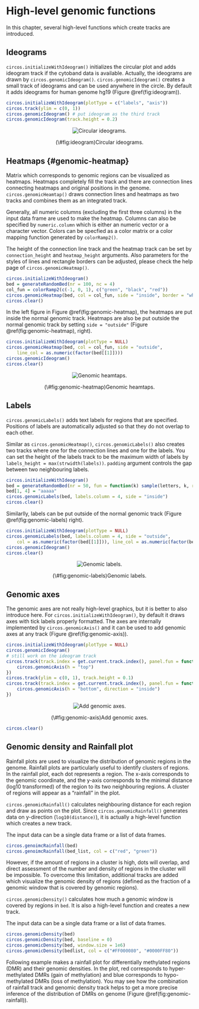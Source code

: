 



# High-level genomic functions

In this chapter, several high-level functions which create tracks are introduced.

## Ideograms

`circos.initializeWithIdeogram()` initializes the circular plot and adds ideogram track
if the cytoband data is available. Actually, the ideograms are drawn by `circos.genomicIdeogram()`.
`circos.genomicIdeogram()` creates a small track of ideograms and can be used anywhere
in the circle. By default it adds ideograms for human genome hg19 (Figure \@ref(fig:ideogram)).


```r
circos.initializeWithIdeogram(plotType = c("labels", "axis"))
circos.track(ylim = c(0, 1))
circos.genomicIdeogram() # put ideogram as the third track
circos.genomicIdeogram(track.height = 0.2)
```

<div class="figure" style="text-align: center">
<img src="11-high-level-genomic-functions_files/figure-epub3/ideogram-1.svg" alt="Circular ideograms."  />
<p class="caption">(\#fig:ideogram)Circular ideograms.</p>
</div>

## Heatmaps {#genomic-heatmap}

Matrix which corresponds to genomic regions can be visualized as heatmaps. Heatmaps
completely fill the track and there are connection lines connecting heatmaps and original positions
in the genome. `circos.genomicHeamtap()` draws connection lines and heatmaps as two tracks
and combines them as an integrated track.

Generally, all numeric columns (excluding the first three columns) in the
input data frame are used to make the heatmap. Columns can also be specified
by `numeric.column` which is either an numeric vector or a character vector.
Colors can be specfied as a color matrix or a color mapping function generated
by `colorRamp2()`.

The height of the connection line track and the heatmap track can be set by `connection_height`
and `heatmap_height` arguments. Also parameters for the styles of lines and rectangle borders
can be adjusted, please check the help page of `circos.genomicHeatmap()`.


```r
circos.initializeWithIdeogram()
bed = generateRandomBed(nr = 100, nc = 4)
col_fun = colorRamp2(c(-1, 0, 1), c("green", "black", "red"))
circos.genomicHeatmap(bed, col = col_fun, side = "inside", border = "white")
circos.clear()
```

In the left figure in Figure \@ref(fig:genomic-heatmap), the heatmaps are put inside the 
normal genomic track. Heatmaps are also be put outside the normal genomic track by setting
`side = "outside"` (Figure \@ref(fig:genomic-heatmap), right).


```r
circos.initializeWithIdeogram(plotType = NULL)
circos.genomicHeatmap(bed, col = col_fun, side = "outside",
    line_col = as.numeric(factor(bed[[1]])))
circos.genomicIdeogram()
circos.clear()
```

<div class="figure" style="text-align: center">
<img src="11-high-level-genomic-functions_files/figure-epub3/genomic-heatmap-1.svg" alt="Genomic heamtaps."  />
<p class="caption">(\#fig:genomic-heatmap)Genomic heamtaps.</p>
</div>

## Labels

`circos.genomicLabels()` adds text labels for regions that are specified.
Positions of labels are automatically adjusted so that they do not
overlap to each other.

Similar as `circos.genomicHeatmap()`, `circos.genomicLabels()` also 
creates two tracks where one for the connection lines and one for the 
labels. You can set the height of the labels track to be the maximum
width of labels by `labels_height = max(strwidth(labels))`. `padding`
argument controls the gap between two neighbouring labels.


```r
circos.initializeWithIdeogram()
bed = generateRandomBed(nr = 50, fun = function(k) sample(letters, k, replace = TRUE))
bed[1, 4] = "aaaaa"
circos.genomicLabels(bed, labels.column = 4, side = "inside")
circos.clear()
```

Similarlly, labels can be put outside of the normal genomic track (Figure \@ref(fig:genomic-labels) right).


```r
circos.initializeWithIdeogram(plotType = NULL)
circos.genomicLabels(bed, labels.column = 4, side = "outside",
	col = as.numeric(factor(bed[[1]])), line_col = as.numeric(factor(bed[[1]])))
circos.genomicIdeogram()
circos.clear()
```

<div class="figure" style="text-align: center">
<img src="11-high-level-genomic-functions_files/figure-epub3/genomic-labels-1.svg" alt="Genomic labels."  />
<p class="caption">(\#fig:genomic-labels)Genomic labels.</p>
</div>

## Genomic axes

The genomic axes are not really high-level graphics, but it is better to also introduce
here. For `circos.initializeWithIdeogram()`, by default it draws axes with tick labels properly 
formatted. The axes are internally implemented by `circos.genomicAxis()` and it can be
used to add genomic axes at any track (Figure \@ref(fig:genomic-axis)).


```r
circos.initializeWithIdeogram(plotType = NULL)
circos.genomicIdeogram()
# still work on the ideogram track
circos.track(track.index = get.current.track.index(), panel.fun = function(x, y) {
	circos.genomicAxis(h = "top")
})
circos.track(ylim = c(0, 1), track.height = 0.1)
circos.track(track.index = get.current.track.index(), panel.fun = function(x, y) {
	circos.genomicAxis(h = "bottom", direction = "inside")
})
```

<div class="figure" style="text-align: center">
<img src="11-high-level-genomic-functions_files/figure-epub3/genomic-axis-1.svg" alt="Add genomic axes."  />
<p class="caption">(\#fig:genomic-axis)Add genomic axes.</p>
</div>

```r
circos.clear()
```

## Genomic density and Rainfall plot

Rainfall plots are used to visualize the distribution of genomic regions in the genome.
Rainfall plots are particularly useful to identify clusters of regions. In the
rainfall plot, each dot represents a region. The x-axis corresponds to the
genomic coordinate, and the y-axis corresponds to the minimal distance (log10
transformed) of the region to its two neighbouring regions. A cluster of regions will
appear as a “rainfall” in the plot.

`circos.genomicRainfall()` calculates neighbouring distance for each region
and draw as points on the plot. Since `circos.genomicRainfall()` generates data on
y-direction (`log10(distance)`), it is actually a high-level function which
creates a new track.

The input data can be a single data frame or a list of data frames.


```r
circos.genoimcRainfall(bed)
circos.genoimcRainfall(bed_list, col = c("red", "green"))
```

However, if the amount of regions in a cluster is high, dots will overlap, and
direct assessment of the number and density of regions in the cluster will be
impossible. To overcome this limitation, additional tracks are added which
visualize the genomic density of regions (defined as the fraction of a genomic
window that is covered by genomic regions).

`circos.genomicDensity()` calculates how much a genomic window is covered by
regions in `bed`. It is also a high-level function and creates a new track.

The input data can be a single data frame or a list of data frames.


```r
circos.genomicDensity(bed)
circos.genomicDensity(bed, baseline = 0)
circos.genomicDensity(bed, window.size = 1e6)
circos.genomicDensity(bedlist, col = c("#FF000080", "#0000FF80"))
```

Following example makes a rainfall plot for differentially methylated regions
(DMR) and their genomic densities. In the plot, red corresponds to hyper-methylated 
DMRs (gain of methylation) and blue corresponds to hypo-methylated
DMRs (loss of methylation). You may see how the combination of rainfall track
and genomic density track helps to get a more precise inference of the
distribution of DMRs on genome (Figure \@ref(fig:genomic-rainfall)).




